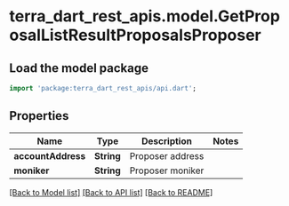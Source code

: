 # terra_dart_rest_apis.model.GetProposalListResultProposalsProposer

## Load the model package
```dart
import 'package:terra_dart_rest_apis/api.dart';
```

## Properties
Name | Type | Description | Notes
------------ | ------------- | ------------- | -------------
**accountAddress** | **String** | Proposer address | 
**moniker** | **String** | Proposer moniker | 

[[Back to Model list]](../README.md#documentation-for-models) [[Back to API list]](../README.md#documentation-for-api-endpoints) [[Back to README]](../README.md)


